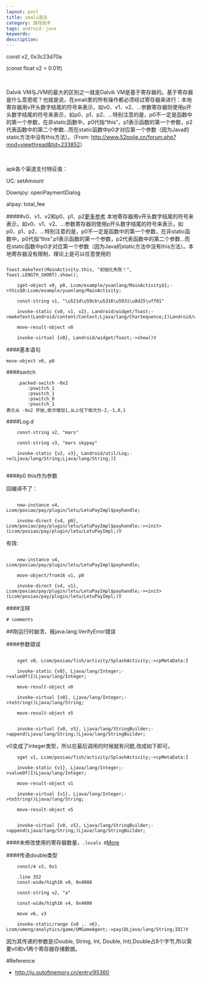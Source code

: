 ```yaml
---
layout: post
title: smali语法
category: 游戏技术
tags: android／java
keywords: 
description: 
---
```


const v2, 0x3c23d70a

(const float v2 = 0.01f)

 

Dalvik VM与JVM的最大的区别之一就是Dalvik VM是基于寄存器的。基于寄存器是什么意思呢？也就是说，在smali里的所有操作都必须经过寄存器来进行：本地寄存器用v开头数字结尾的符号来表示，如v0、v1、v2、...参数寄存器则使用p开头数字结尾的符号来表示，如p0、p1、p2、...特别注意的是，p0不一定是函数中的第一个参数，在非static函数中，p0代指“this”，p1表示函数的第一个参数，p2代表函数中的第二个参数…而在static函数中p0才对应第一个参数（因为Java的static方法中没有this方法）。（From:
<http://www.52pojie.cn/forum.php?mod=viewthread&tid=233852>）

 

apk各个渠道支付特征值：

UC: setAmount

Downjoy: openPaymentDialog

alipay: total\_fee

#####v0、v1、v2和p0、p1、p2[更多参考](http://www.52pojie.cn/forum.php?mod=viewthread&tid=233852)
本地寄存器用v开头数字结尾的符号来表示，如v0、v1、v2、...参数寄存器则使用p开头数字结尾的符号来表示，如p0、p1、p2、...特别注意的是，p0不一定是函数中的第一个参数，在非static函数中，p0代指“this”.p1表示函数的第一个参数，p2代表函数中的第二个参数…而在static函数中p0才对应第一个参数（因为Java的static方法中没有this方法）。本地寄存器没有限制，理论上是可以任意使用的

#####

```
Toast.makeText(MainActivity.this, "初始化失败！", Toast.LENGTH_SHORT).show();
```

```
    iget-object v0, p0, Lcom/example/yuanlang/MainActivity$1;->this$0:Lcom/example/yuanlang/MainActivity;

    const-string v1, "\u521d\u59cb\u5316\u5931\u8d25\uff01"

    invoke-static {v0, v1, v2}, Landroid/widget/Toast;->makeText(Landroid/content/Context;Ljava/lang/CharSequence;I)Landroid/widget/Toast;

    move-result-object v0

    invoke-virtual {v0}, Landroid/widget/Toast;->show()V

```
####基本语句

```
move-object v0, p0
```

####switch


```
    .packed-switch -0x2
        :pswitch_1
        :pswitch_1
        :pswitch_0
        :pswitch_1
表示从 -0x2 开始,依次增加1,从上往下依次为-2,-1,0,1
```

####Log.d

```
    const-string v2, "mars"

    const-string v3, "mars skypay"

    invoke-static {v2, v3}, Landroid/util/Log;->e(Ljava/lang/String;Ljava/lang/String;)I


```


####p0 this作为参数

回编译不了：
```

    new-instance v4, Lcom/poxiao/pay/plugin/letu/LetuPayImpl$payhandle;

    invoke-direct {v4, p0}, Lcom/poxiao/pay/plugin/letu/LetuPayImpl$payhandle;-><init>(Lcom/poxiao/pay/plugin/letu/LetuPayImpl;)V
```

有效:
```

    new-instance v4, Lcom/poxiao/pay/plugin/letu/LetuPayImpl$payhandle;

    move-object/from16 v1, p0
    
    invoke-direct {v4, v1}, Lcom/poxiao/pay/plugin/letu/LetuPayImpl$payhandle;-><init>(Lcom/poxiao/pay/plugin/letu/LetuPayImpl;)V

```

####注释

```
# comments
```

##刚运行时崩溃，报java.lang.VerifyError错误

####参数错误

```

    sget v0, Lcom/poxiao/fish/activity/SplashActivity;->cpMetaData:I

    invoke-static {v0}, Ljava/lang/Integer;->valueOf(I)Ljava/lang/Integer;

    move-result-object v0

    invoke-virtual {v0}, Ljava/lang/Integer;->toString()Ljava/lang/String;

    move-result-object v5


    invoke-virtual {v0, v5}, Ljava/lang/StringBuilder;->append(Ljava/lang/String;)Ljava/lang/StringBuilder;
```

v0变成了Integer类型，所以在最后调用的时候就有问题,改成如下即可。

```
    sget v1, Lcom/poxiao/fish/activity/SplashActivity;->cpMetaData:I

    invoke-static {v1}, Ljava/lang/Integer;->valueOf(I)Ljava/lang/Integer;

    move-result-object v1

    invoke-virtual {v1}, Ljava/lang/Integer;->toString()Ljava/lang/String;

    move-result-object v5


    invoke-virtual {v0, v5}, Ljava/lang/StringBuilder;->append(Ljava/lang/String;)Ljava/lang/StringBuilder;
```

####未修改使用的寄存器数量，`.locals 0`[More](http://www.52pojie.cn/thread-233852-1-1.html)

####传递double类型

```
    const/4 v3, 0x1

    .line 352
    const-wide/high16 v0, 0x4008

    const-string v2, "a"

    const-wide/high16 v4, 0x4000

    move v6, v3

    invoke-static/range {v0 .. v6}, Lcom/umeng/analytics/game/UMGameAgent;->pay(DLjava/lang/String;IDI)V

```

因为其传递的参数是(Double, String, Int, Double, Int),Double占8个字节,所以需要v0和v1两个寄存器存储数据。

#Reference
* <http://ju.outofmemory.cn/entry/95360>
